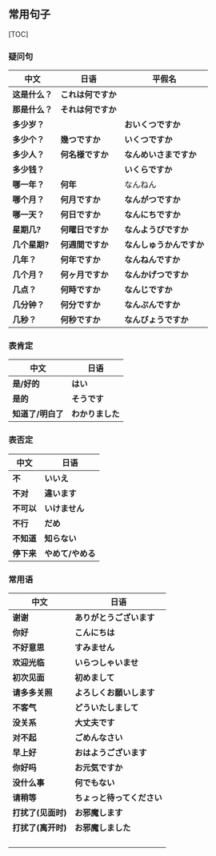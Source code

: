 ## 常用句子

[TOC]

### 疑问句

| 中文           | 日语               | 平假名                   |
| -------------- | ------------------ | ------------------------ |
| **这是什么？** | **これは何ですか** |                          |
| **那是什么？** | **それは何ですか** |                          |
| **多少岁？**   |                    | **おいくつですか**       |
| **多少个？**   | **幾つですか**     | **いくつですか**         |
| **多少人？**   | **何名様ですか**   | **なんめいさまですか**   |
| **多少钱？**   |                    | **いくらですか**         |
| **哪一年？**   | **何年**           | なんねん                 |
| **哪个月？**   | **何月ですか**     | **なんがつですか**       |
| **哪一天？**   | **何日ですか**     | **なんにちですか**       |
| **星期几?**    | **何曜日ですか**   | **なんようびですか**     |
| **几个星期?**  | **何週間ですか**   | **なんしゅうかんですか** |
| **几年？**     | **何年ですか**     | **なんねんですか**       |
| **几个月？**   | **何ヶ月ですか**   | **なんかげつですか**     |
| **几点？**     | **何時ですか**     | **なんじですか**         |
| **几分钟？**   | **何分ですか**     | **なんぷんですか**       |
| **几秒？**     | **何秒ですか**     | **なんびょうですか**     |

### 表肯定

| 中文              | 日语             |
| ----------------- | ---------------- |
| **是/好的**       | **はい**         |
| **是的**          | **そうです**     |
| **知道了/明白了** | **わかりました** |

### 表否定

| 中文       | 日语              |
| ---------- | ----------------- |
| **不**     | **いいえ**        |
| **不对**   | **違います**      |
| **不可以** | **いけません**    |
| **不行**   | **だめ**          |
| **不知道** | **知らない**      |
| **停下来** | **やめて/やめる** |

### 常用语

| 中文               | 日语                       |
| ------------------ | -------------------------- |
| **谢谢**           | **ありがとうございます**   |
| **你好**           | **こんにちは**             |
| **不好意思**       | **すみません**             |
| **欢迎光临**       | **いらつしゃいませ**       |
| **初次见面**       | **初めまして**             |
| **请多多关照**     | **よろしくお願いします**   |
| **不客气**         | **どういたしまして**       |
| **没关系**         | **大丈夫です**             |
| **对不起**         | **ごめんなさい**           |
| **早上好**         | **おはようございます**     |
| **你好吗**         | **お元気ですか**           |
| **没什么事**       | **何でもない**             |
| **请稍等**         | **ちょっと待ってください** |
| **打扰了(见面时)** | **お邪魔します**           |
| **打扰了(离开时)** | **お邪魔しました**         |
|                    |                            |
|                    |                            |
|                    |                            |
|                    |                            |